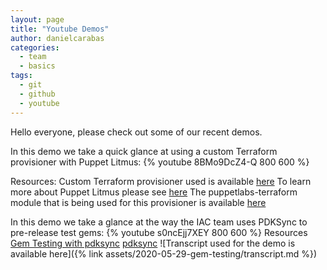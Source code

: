 ```yaml
---
layout: page
title: "Youtube Demos"
author: danielcarabas
categories:
  - team
  - basics
tags:
  - git
  - github
  - youtube
---
```


Hello everyone, please check out some of our recent demos. 

In this demo we take a quick glance at using a custom Terraform provisioner with Puppet Litmus:
{% youtube 8BMo9DcZ4-Q 800 600 %}

Resources:
Custom Terraform provisioner used is available [here](https://github.com/carabasdaniel/terraform_provision)
To learn more about Puppet Litmus please see [here](https://puppetlabs.github.io/litmus/)
The puppetlabs-terraform module that is being used for this provisioner is available [here](https://github.com/puppetlabs/puppetlabs-terraform/)  

In this demo we take a glance at the way the IAC team uses PDKSync to pre-release test gems:
{% youtube s0ncEjj7XEY 800 600 %}
Resources
[Gem Testing with pdksync](https://puppetlabs.github.io/iac/pdksync/testing/2020/02/12/gem-testing-with-pdksync.html)
[pdksync](https://github.com/puppetlabs/pdksync/tree/master/lib/pdksync)
![Transcript used for the demo is available here]({% link assets/2020-05-29-gem-testing/transcript.md %})
